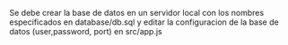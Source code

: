 Se debe crear la base de datos en un servidor local con los nombres especificados en database/db.sql y editar la configuracion de la base de datos (user,password, port) en src/app.js
